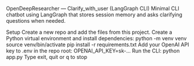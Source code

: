 OpenDeepResearcher — Clarify_with_user (LangGraph CLI)
Minimal CLI chatbot using LangGraph that stores session memory and asks clarifying questions when needed.

Setup
Create a new repo and add the files from this project.
Create a Python virtual environment and install dependencies:
python -m venv venv
source venv/bin/activate
pip install -r requirements.txt
Add your OpenAI API key to .env in the repo root:
OPENAI_API_KEY=sk-...
Run the CLI:
python app.py
Type exit, quit or q to stop